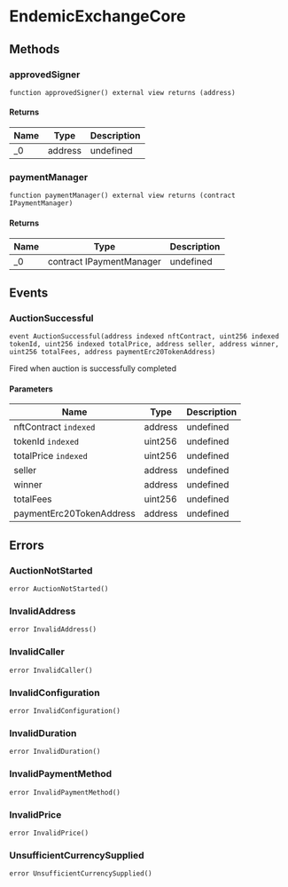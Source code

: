# EndemicExchangeCore









## Methods

### approvedSigner

```solidity
function approvedSigner() external view returns (address)
```






#### Returns

| Name | Type | Description |
|---|---|---|
| _0 | address | undefined |

### paymentManager

```solidity
function paymentManager() external view returns (contract IPaymentManager)
```






#### Returns

| Name | Type | Description |
|---|---|---|
| _0 | contract IPaymentManager | undefined |



## Events

### AuctionSuccessful

```solidity
event AuctionSuccessful(address indexed nftContract, uint256 indexed tokenId, uint256 indexed totalPrice, address seller, address winner, uint256 totalFees, address paymentErc20TokenAddress)
```

Fired when auction is successfully completed



#### Parameters

| Name | Type | Description |
|---|---|---|
| nftContract `indexed` | address | undefined |
| tokenId `indexed` | uint256 | undefined |
| totalPrice `indexed` | uint256 | undefined |
| seller  | address | undefined |
| winner  | address | undefined |
| totalFees  | uint256 | undefined |
| paymentErc20TokenAddress  | address | undefined |



## Errors

### AuctionNotStarted

```solidity
error AuctionNotStarted()
```






### InvalidAddress

```solidity
error InvalidAddress()
```






### InvalidCaller

```solidity
error InvalidCaller()
```






### InvalidConfiguration

```solidity
error InvalidConfiguration()
```






### InvalidDuration

```solidity
error InvalidDuration()
```






### InvalidPaymentMethod

```solidity
error InvalidPaymentMethod()
```






### InvalidPrice

```solidity
error InvalidPrice()
```






### UnsufficientCurrencySupplied

```solidity
error UnsufficientCurrencySupplied()
```







